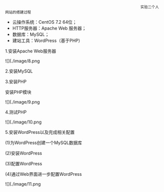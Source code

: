                                                                  实验二个人网站的搭建过程

- 云操作系统：CentOS 7.2 64位；
- HTTP服务器：Apache Web 服务器；
- 数据库：MySQL；
- 建站工具：WordPress（基于PHP）

1.安装Apache Web服务器

![](./image/8.png

2.安装MySQL

3.安装PHP

安装PHP模块

![](./image/9.png

4.测试PHP

![](./image/10.png

5.安装WordPress以及完成相关配置

(1)为WordPress创建一个MySQL数据库

(2)安装WordPress

(3)配置WordPress

(4)通过Web界面进一步配置WordPress

![](./image/11.png